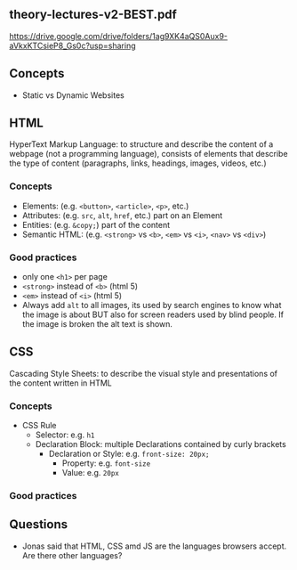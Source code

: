 ## theory-lectures-v2-BEST.pdf

https://drive.google.com/drive/folders/1ag9XK4aQS0Aux9-aVkxKTCsieP8_Gs0c?usp=sharing

## Concepts

- Static vs Dynamic Websites

## HTML

HyperText Markup Language: to structure and describe the content of a webpage (not a programming language), consists of elements that describe the type of content (paragraphs, links, headings, images, videos, etc.)

### Concepts

- Elements: (e.g. `<button>`, `<article>`, `<p>`, etc.)
- Attributes: (e.g. `src`, `alt`, `href`, etc.) part on an Element
- Entities: (e.g. `&copy;`) part of the content
- Semantic HTML: (e.g. `<strong>` vs `<b>`, `<em>` vs `<i>`, `<nav>` vs `<div>`)

### Good practices

- only one `<h1>` per page
- `<strong>` instead of `<b>` (html 5)
- `<em>` instead of `<i>` (html 5)
- Always add `alt` to all images, its used by search engines to know what the image is about BUT also for screen readers used by blind people. If the image is broken the alt text is shown.

## CSS

Cascading Style Sheets: to describe the visual style and presentations of the content written in HTML

### Concepts

- CSS Rule
  - Selector: e.g. `h1`
  - Declaration Block: multiple Declarations contained by curly brackets
    - Declaration or Style: e.g. `front-size: 20px;`
      - Property: e.g. `font-size`
      - Value: e.g. `20px`

### Good practices

## Questions

- Jonas said that HTML, CSS amd JS are the languages browsers accept. Are there other languages?
